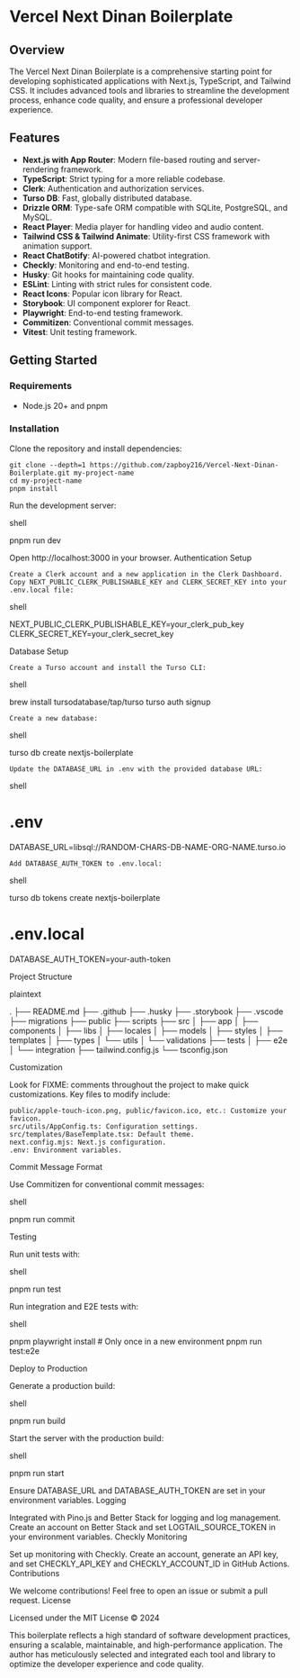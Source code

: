 # Vercel Next Dinan Boilerplate

## Overview

The Vercel Next Dinan Boilerplate is a comprehensive starting point for developing sophisticated applications with Next.js, TypeScript, and Tailwind CSS. It includes advanced tools and libraries to streamline the development process, enhance code quality, and ensure a professional developer experience.

## Features

- **Next.js with App Router**: Modern file-based routing and server-rendering framework.
- **TypeScript**: Strict typing for a more reliable codebase.
- **Clerk**: Authentication and authorization services.
- **Turso DB**: Fast, globally distributed database.
- **Drizzle ORM**: Type-safe ORM compatible with SQLite, PostgreSQL, and MySQL.
- **React Player**: Media player for handling video and audio content.
- **Tailwind CSS & Tailwind Animate**: Utility-first CSS framework with animation support.
- **React ChatBotify**: AI-powered chatbot integration.
- **Checkly**: Monitoring and end-to-end testing.
- **Husky**: Git hooks for maintaining code quality.
- **ESLint**: Linting with strict rules for consistent code.
- **React Icons**: Popular icon library for React.
- **Storybook**: UI component explorer for React.
- **Playwright**: End-to-end testing framework.
- **Commitizen**: Conventional commit messages.
- **Vitest**: Unit testing framework.

## Getting Started

### Requirements

- Node.js 20+ and pnpm

### Installation

Clone the repository and install dependencies:

```shell
git clone --depth=1 https://github.com/zapboy216/Vercel-Next-Dinan-Boilerplate.git my-project-name
cd my-project-name
pnpm install
```
Run the development server:

shell

pnpm run dev

Open http://localhost:3000 in your browser.
Authentication Setup

    Create a Clerk account and a new application in the Clerk Dashboard.
    Copy NEXT_PUBLIC_CLERK_PUBLISHABLE_KEY and CLERK_SECRET_KEY into your .env.local file:

shell

NEXT_PUBLIC_CLERK_PUBLISHABLE_KEY=your_clerk_pub_key
CLERK_SECRET_KEY=your_clerk_secret_key

Database Setup

    Create a Turso account and install the Turso CLI:

shell

brew install tursodatabase/tap/turso
turso auth signup

    Create a new database:

shell

turso db create nextjs-boilerplate

    Update the DATABASE_URL in .env with the provided database URL:

shell

# .env
DATABASE_URL=libsql://RANDOM-CHARS-DB-NAME-ORG-NAME.turso.io

    Add DATABASE_AUTH_TOKEN to .env.local:

shell

turso db tokens create nextjs-boilerplate

# .env.local
DATABASE_AUTH_TOKEN=your-auth-token

Project Structure

plaintext

.
├── README.md
├── .github
├── .husky
├── .storybook
├── .vscode
├── migrations
├── public
├── scripts
├── src
│   ├── app
│   ├── components
│   ├── libs
│   ├── locales
│   ├── models
│   ├── styles
│   ├── templates
│   ├── types
│   └── utils
│   └── validations
├── tests
│   ├── e2e
│   └── integration
├── tailwind.config.js
└── tsconfig.json

Customization

Look for FIXME: comments throughout the project to make quick customizations. Key files to modify include:

    public/apple-touch-icon.png, public/favicon.ico, etc.: Customize your favicon.
    src/utils/AppConfig.ts: Configuration settings.
    src/templates/BaseTemplate.tsx: Default theme.
    next.config.mjs: Next.js configuration.
    .env: Environment variables.

Commit Message Format

Use Commitizen for conventional commit messages:

shell

pnpm run commit

Testing

Run unit tests with:

shell

pnpm run test

Run integration and E2E tests with:

shell

pnpm playwright install # Only once in a new environment
pnpm run test:e2e

Deploy to Production

Generate a production build:

shell

pnpm run build

Start the server with the production build:

shell

pnpm run start

Ensure DATABASE_URL and DATABASE_AUTH_TOKEN are set in your environment variables.
Logging

Integrated with Pino.js and Better Stack for logging and log management. Create an account on Better Stack and set LOGTAIL_SOURCE_TOKEN in your environment variables.
Checkly Monitoring

Set up monitoring with Checkly. Create an account, generate an API key, and set CHECKLY_API_KEY and CHECKLY_ACCOUNT_ID in GitHub Actions.
Contributions

We welcome contributions! Feel free to open an issue or submit a pull request.
License

Licensed under the MIT License © 2024

This boilerplate reflects a high standard of software development practices, ensuring a scalable, maintainable, and high-performance application. The author has meticulously selected and integrated each tool and library to optimize the developer experience and code quality.